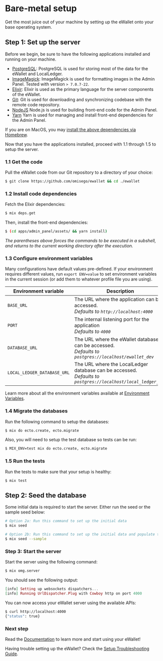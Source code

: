# Bare-metal setup

Get the most juice out of your machine by setting up the eWallet onto your base operating system.

## Step 1: Set up the server

Before we begin, be sure to have the following applications installed and running on your machine.

- [PostgreSQL](https://www.postgresql.org/): PostgreSQL is used for storing most of the data for the eWallet and LocalLedger.
- [ImageMagick](https://www.imagemagick.org/script/index.php): ImageMagick is used for formatting images in the Admin Panel. Tested with version `> 7.0.7-22`.
- [Elixir](http://elixir-lang.github.io/install.html): Elixir is used as the primary language for the server components of the eWallet.
- [Git](https://git-scm.com/): Git is used for downloading and synchronizing codebase with the remote code repository.
- [NodeJS](https://nodejs.org/) Node.js is used for building front-end code for the Admin Panel.
- [Yarn](https://yarnpkg.com/en/docs/install) Yarn is used for managing and install front-end dependencies for the Admin Panel.

If you are on MacOS, you may [install the above dependencies via Homebrew](/docs/setup/macos/brew_install_dependencies.md).

Now that you have the applications installed, proceed with 1.1 through 1.5 to setup the server.

### 1.1 Get the code

Pull the eWallet code from our Git repository to a directory of your choice:

```bash
$ git clone https://github.com/omisego/ewallet && cd ./ewallet
```

### 1.2 Install code dependencies

Fetch the Elixir dependencies:

```bash
$ mix deps.get
```

Then, install the front-end dependencies:

```bash
$ (cd apps/admin_panel/assets/ && yarn install)
```

_The parentheses above forces the commands to be executed in a subshell, and returns to the current working directory after the execution._

### 1.3 Configure environment variables

Many configurations have default values pre-defined. If your environment requires different values, run `export ENV=value` to set environment variables in the current session (or add them to whatever profile file you are using).

Environment variable | Description
-------------------- | -----------
`BASE_URL` | The URL where the application can be accessed. <br /> _Defaults to `http://localhost:4000`_
`PORT` | The internal listening port for the application <br /> _Defaults to `4000`_
`DATABASE_URL` | The URL where the eWallet database can be accessed. <br /> _Defaults to `postgres://localhost/ewallet_dev`_
`LOCAL_LEDGER_DATABASE_URL` | The URL where the LocalLedger database can be accessed. <br /> _Defaults to `postgres://localhost/local_ledger_dev`_

Learn more about all the environment variables available at [Environment Variables](/docs/setup/advanced/env.md).

### 1.4 Migrate the databases

Run the following command to setup the databases:

```bash
$ mix do ecto.create, ecto.migrate
```

Also, you will need to setup the test database so tests can be run:

```bash
$ MIX_ENV=test mix do ecto.create, ecto.migrate
```

### 1.5 Run the tests

Run the tests to make sure that your setup is healthy:

```
$ mix test
```

## Step 2: Seed the database

Some initial data is required to start the server. Either run the seed or the sample seed below:

```bash
# Option 2a: Run this command to set up the initial data
$ mix seed

# Option 2b: Run this command to set up the initial data and populate the database with more sample data
$ mix seed --sample
```

### Step 3: Start the server

Start the server using the following command:

```bash
$ mix omg.server
```

You should see the following output:

```elixir
[info] Setting up websockets dispatchers...
[info] Running UrlDispatcher.Plug with Cowboy http on port 4000
```

You can now access your eWallet server using the available APIs:

```bash
$ curl http://localhost:4000
{"status": true}
```

### Next step

Read the [Documentation](/README.md/#documentation) to learn more and start using your eWallet!

Having trouble setting up the eWallet? Check the [Setup Troubleshooting Guide](troubleshooting.md).
